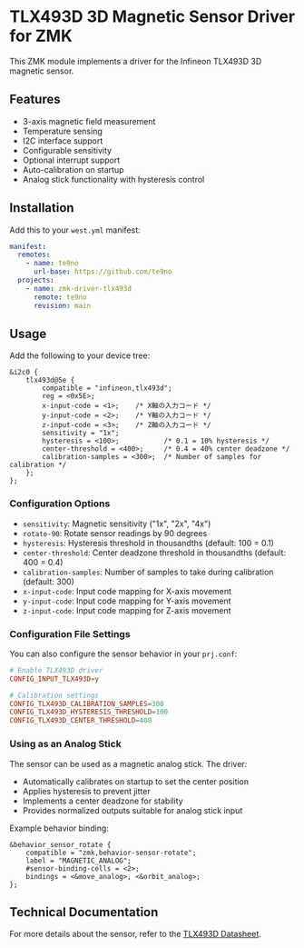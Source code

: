 # TLX493D 3D Magnetic Sensor Driver for ZMK

This ZMK module implements a driver for the Infineon TLX493D 3D magnetic sensor.

## Features

- 3-axis magnetic field measurement
- Temperature sensing
- I2C interface support
- Configurable sensitivity
- Optional interrupt support
- Auto-calibration on startup
- Analog stick functionality with hysteresis control

## Installation

Add this to your `west.yml` manifest:

```yaml
manifest:
  remotes:
    - name: te9no
      url-base: https://github.com/te9no
  projects:
    - name: zmk-driver-tlx493d
      remote: te9no
      revision: main
```

## Usage

Add the following to your device tree:

```dts
&i2c0 {
    tlx493d@5e {
        compatible = "infineon,tlx493d";
        reg = <0x5E>;
        x-input-code = <1>;    /* X軸の入力コード */
        y-input-code = <2>;    /* Y軸の入力コード */
        z-input-code = <3>;    /* Z軸の入力コード */
        sensitivity = "1x";
        hysteresis = <100>;           /* 0.1 = 10% hysteresis */
        center-threshold = <400>;     /* 0.4 = 40% center deadzone */
        calibration-samples = <300>;  /* Number of samples for calibration */
    };
};
```

### Configuration Options

- `sensitivity`: Magnetic sensitivity ("1x", "2x", "4x")
- `rotate-90`: Rotate sensor readings by 90 degrees
- `hysteresis`: Hysteresis threshold in thousandths (default: 100 = 0.1)
- `center-threshold`: Center deadzone threshold in thousandths (default: 400 = 0.4)
- `calibration-samples`: Number of samples to take during calibration (default: 300)
- `x-input-code`: Input code mapping for X-axis movement
- `y-input-code`: Input code mapping for Y-axis movement
- `z-input-code`: Input code mapping for Z-axis movement

### Configuration File Settings

You can also configure the sensor behavior in your `prj.conf`:

```conf
# Enable TLX493D driver
CONFIG_INPUT_TLX493D=y

# Calibration settings
CONFIG_TLX493D_CALIBRATION_SAMPLES=300
CONFIG_TLX493D_HYSTERESIS_THRESHOLD=100
CONFIG_TLX493D_CENTER_THRESHOLD=400
```

### Using as an Analog Stick

The sensor can be used as a magnetic analog stick. The driver:
- Automatically calibrates on startup to set the center position
- Applies hysteresis to prevent jitter
- Implements a center deadzone for stability
- Provides normalized outputs suitable for analog stick input

Example behavior binding:
```dts
&behavior_sensor_rotate {
    compatible = "zmk,behavior-sensor-rotate";
    label = "MAGNETIC_ANALOG";
    #sensor-binding-cells = <2>;
    bindings = <&move_analog>, <&orbit_analog>;
};
```

## Technical Documentation

For more details about the sensor, refer to the [TLX493D Datasheet](https://www.infineon.com/dgdl/Infineon-TLX493D-DataSheet-v01_00-EN.pdf).
